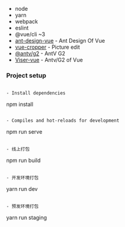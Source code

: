 - node
- yarn
- webpack
- eslint
- @vue/cli ~3
- [ant-design-vue](https://github.com/vueComponent/ant-design-vue) - Ant Design Of Vue 
- [vue-cropper](https://github.com/xyxiao001/vue-cropper) - Picture edit
- [@antv/g2](https://antv.alipay.com/zh-cn/index.html) - AntV G2
- [Viser-vue](https://viserjs.github.io/docs.html#/viser/guide/installation)  - Antv/G2 of Vue

### Project setup
```

- Install dependencies
```
npm install
```

- Compiles and hot-reloads for development
```
npm run serve
```

- 线上打包
```
npm run build
```

- 开发环境打包
```
yarn run dev
```

- 预发环境打包
```
yarn run staging
```